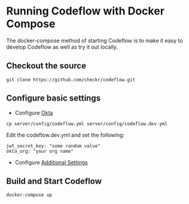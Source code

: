 # Running Codeflow with Docker Compose

The docker-compose method of starting Codeflow is to make it easy to develop Codeflow as well as try it out locally.

## Checkout the source

`git clone https://github.com/checkr/codeflow.git`

## Configure basic settings

* Configure [Okta](okta.md)

```
cp server/config/codeflow.yml server/config/codeflow.dev.yml
```

Edit the codeflow.dev.yml and set the following:

```
jwt_secret_key: "some random value"
okta_org: "your org name"
```

* Configure [Additional Settings](settings.md)

## Build and Start Codeflow
```
docker-compose up
```